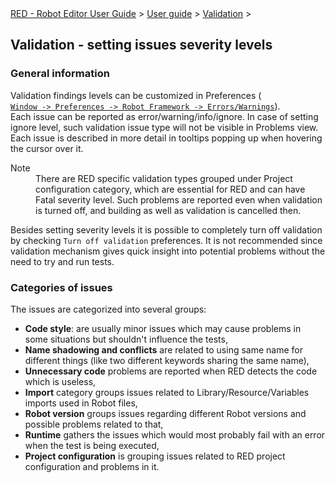<html>
<head>
<link href="PLUGINS_ROOT/org.robotframework.ide.eclipse.main.plugin.doc.user/help/style.css" rel="stylesheet" type="text/css"/>
</head>
<body>
<a href="RED/../../../../help/index.html">RED - Robot Editor User Guide</a> &gt; <a href="RED/../../../../help/user_guide/user_guide.html">User guide</a> &gt; <a href="RED/../../../../help/user_guide/validation.html">Validation</a> &gt; 
<h2>Validation - setting issues severity levels</h2>
<h3>General information</h3>
<p>Validation findings levels can be customized in Preferences (<code><a class="command" href="javascript:executeCommand('org.eclipse.ui.window.preferences(preferencePageId=org.robotframework.ide.eclipse.main.plugin.preferences.validation)')">
Window -> Preferences -> Robot Framework -> Errors/Warnings</a></code>).<br/>
Each issue can be reported as error/warning/info/ignore. In case of setting ignore level, such validation issue type 
will not be visible in Problems view. Each issue is described in more detail in tooltips popping up when
hovering the cursor over it.
</p>
<dl class="note">
<dt>Note</dt>
<dd>There are RED specific validation types grouped under Project configuration category, which are essential for RED and can have Fatal severity level. 
Such problems are reported even when validation is turned off, and building as well as validation is cancelled then.
   </dd>
</dl>
<p>Besides setting severity levels it is possible to completely turn off validation by checking <code>Turn off validation</code>
preferences. It is not recommended since validation mechanism gives quick insight into potential problems without the need
to try and run tests. 
</p>
<h3>Categories of issues</h3>
<p>The issues are categorized into several groups:</p>
<ul>
<li><b>Code style</b>: are usually minor issues which may cause problems in some situations but shouldn't
    influence the tests,
    </li>
<li><b>Name shadowing and conflicts</b> are related to using same name for different things (like two different keywords
    sharing the same name),
    </li>
<li><b>Unnecessary code</b> problems are reported when RED detects the code which is useless,
    </li>
<li><b>Import</b> category groups issues related to Library/Resource/Variables imports used in Robot files,
    </li>
<li><b>Robot version</b> groups issues regarding different Robot versions and possible problems related to that,
    </li>
<li><b>Runtime</b> gathers the issues which would most probably fail with an error when the test is being executed,
    </li>
<li><b>Project configuration</b> is grouping issues related to RED project configuration and problems in it.
    </li>
</ul>
</body>
</html>